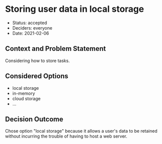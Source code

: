 # Storing user data in local storage

- Status: accepted
- Deciders: everyone
- Date: 2021-02-06

## Context and Problem Statement

Considering how to store tasks.

## Considered Options

- local storage
- in-memory
- cloud storage
- … <!-- numbers of options can vary -->

## Decision Outcome

Chose option "local storage" because it allows a user's data to be retained without incurring the trouble of having to host a web server.
